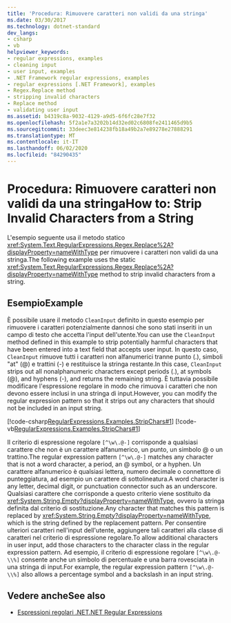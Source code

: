 ```yaml
---
title: 'Procedura: Rimuovere caratteri non validi da una stringa'
ms.date: 03/30/2017
ms.technology: dotnet-standard
dev_langs:
- csharp
- vb
helpviewer_keywords:
- regular expressions, examples
- cleaning input
- user input, examples
- .NET Framework regular expressions, examples
- regular expressions [.NET Framework], examples
- Regex.Replace method
- stripping invalid characters
- Replace method
- validating user input
ms.assetid: b4319c8a-9032-4129-a9d5-6f6fc28e7f32
ms.openlocfilehash: 5f2a1e7a3202b14d32ed02c6808fe2411465d9b5
ms.sourcegitcommit: 33deec3e814238fb18a49b2a7e89278e27888291
ms.translationtype: MT
ms.contentlocale: it-IT
ms.lasthandoff: 06/02/2020
ms.locfileid: "84290435"
---
```

# <a name="how-to-strip-invalid-characters-from-a-string"></a><span data-ttu-id="659fb-102">Procedura: Rimuovere caratteri non validi da una stringa</span><span class="sxs-lookup"><span data-stu-id="659fb-102">How to: Strip Invalid Characters from a String</span></span>
<span data-ttu-id="659fb-103">L'esempio seguente usa il metodo statico <xref:System.Text.RegularExpressions.Regex.Replace%2A?displayProperty=nameWithType> per rimuovere i caratteri non validi da una stringa.</span><span class="sxs-lookup"><span data-stu-id="659fb-103">The following example uses the static <xref:System.Text.RegularExpressions.Regex.Replace%2A?displayProperty=nameWithType> method to strip invalid characters from a string.</span></span>  
  
## <a name="example"></a><span data-ttu-id="659fb-104">Esempio</span><span class="sxs-lookup"><span data-stu-id="659fb-104">Example</span></span>  
 <span data-ttu-id="659fb-105">È possibile usare il metodo `CleanInput` definito in questo esempio per rimuovere i caratteri potenzialmente dannosi che sono stati inseriti in un campo di testo che accetta l'input dell'utente.</span><span class="sxs-lookup"><span data-stu-id="659fb-105">You can use the `CleanInput` method defined in this example to strip potentially harmful characters that have been entered into a text field that accepts user input.</span></span> <span data-ttu-id="659fb-106">In questo caso, `CleanInput` rimuove tutti i caratteri non alfanumerici tranne punto (.), simboli "at" (@) e trattini (-) e restituisce la stringa restante.</span><span class="sxs-lookup"><span data-stu-id="659fb-106">In this case, `CleanInput` strips out all nonalphanumeric characters except periods (.), at symbols (@), and hyphens (-), and returns the remaining string.</span></span> <span data-ttu-id="659fb-107">È tuttavia possibile modificare l'espressione regolare in modo che rimuova i caratteri che non devono essere inclusi in una stringa di input.</span><span class="sxs-lookup"><span data-stu-id="659fb-107">However, you can modify the regular expression pattern so that it strips out any characters that should not be included in an input string.</span></span>  
  
 [!code-csharp[RegularExpressions.Examples.StripChars#1](../../../samples/snippets/csharp/VS_Snippets_CLR/RegularExpressions.Examples.StripChars/cs/Example.cs#1)]
 [!code-vb[RegularExpressions.Examples.StripChars#1](../../../samples/snippets/visualbasic/VS_Snippets_CLR/RegularExpressions.Examples.StripChars/vb/Example.vb#1)]  
  
 <span data-ttu-id="659fb-108">Il criterio di espressione regolare `[^\w\.@-]` corrisponde a qualsiasi carattere che non è un carattere alfanumerico, un punto, un simbolo @ o un trattino.</span><span class="sxs-lookup"><span data-stu-id="659fb-108">The regular expression pattern `[^\w\.@-]` matches any character that is not a word character, a period, an @ symbol, or a hyphen.</span></span> <span data-ttu-id="659fb-109">Un carattere alfanumerico è qualsiasi lettera, numero decimale o connettore di punteggiatura, ad esempio un carattere di sottolineatura.</span><span class="sxs-lookup"><span data-stu-id="659fb-109">A word character is any letter, decimal digit, or punctuation connector such as an underscore.</span></span> <span data-ttu-id="659fb-110">Qualsiasi carattere che corrisponde a questo criterio viene sostituito da <xref:System.String.Empty?displayProperty=nameWithType>, ovvero la stringa definita dal criterio di sostituzione.</span><span class="sxs-lookup"><span data-stu-id="659fb-110">Any character that matches this pattern is replaced by <xref:System.String.Empty?displayProperty=nameWithType>, which is the string defined by the replacement pattern.</span></span> <span data-ttu-id="659fb-111">Per consentire ulteriori caratteri nell'input dell'utente, aggiungere tali caratteri alla classe di caratteri nel criterio di espressione regolare.</span><span class="sxs-lookup"><span data-stu-id="659fb-111">To allow additional characters in user input, add those characters to the character class in the regular expression pattern.</span></span> <span data-ttu-id="659fb-112">Ad esempio, il criterio di espressione regolare `[^\w\.@-\\%]` consente anche un simbolo di percentuale e una barra rovesciata in una stringa di input.</span><span class="sxs-lookup"><span data-stu-id="659fb-112">For example, the regular expression pattern `[^\w\.@-\\%]` also allows a percentage symbol and a backslash in an input string.</span></span>  
  
## <a name="see-also"></a><span data-ttu-id="659fb-113">Vedere anche</span><span class="sxs-lookup"><span data-stu-id="659fb-113">See also</span></span>

- [<span data-ttu-id="659fb-114">Espressioni regolari .NET</span><span class="sxs-lookup"><span data-stu-id="659fb-114">.NET Regular Expressions</span></span>](regular-expressions.md)
